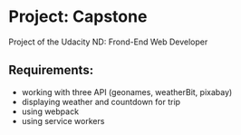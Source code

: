 Project: Capstone
==============
Project of the Udacity ND: Frond-End Web Developer

Requirements:
--------------
- working with three API (geonames, weatherBit, pixabay) 
- displaying weather and countdown for trip
- using webpack
- using service workers